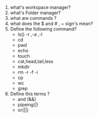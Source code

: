 1. what's workspace manager?
2. what's Folder manager?
3. what are commands ?
4. what does the $ and # , ~ sign's mean?
5.  Define the following command?
     - ls() -r ,-a ,-l
     - cd 
     - pwd
     - echo
     - touch
     - cat,head,tail,less
     - mkdir
     - rm -r -f -i
     - cp
     - wc 
     - grep
6. Define this terms ?
    - and (&&)
    - pipeing(|)
    - or(||)